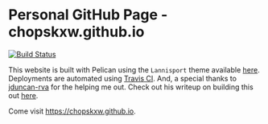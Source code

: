# Personal GitHub Page - chopskxw.github.io
[![Build Status](https://travis-ci.org/chopskxw/chopskxw.github.io.svg?branch=first-theme)](https://travis-ci.org/chopskxw/chopskxw.github.io)

This website is built with Pelican using the `Lannisport` theme available [here](http://github.com/siovene/lannisport).  Deployments are automated using [Travis CI](travis-ci.org).  And, a special thanks to [jduncan-rva](https://github.com/jduncan-rva) for the helping me out.  Check out his writeup on building this out [here](http://blog.jeduncan.com/pelican_blog_setup.html#pelican_blog_setup).

Come visit https://chopskxw.github.io.
